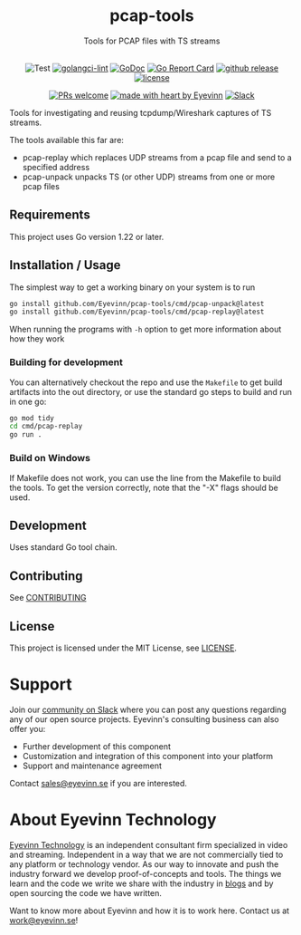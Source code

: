 <h1 align="center">
pcap-tools
</h1>

<div align="center">
Tools for PCAP files with TS streams 
</div>

<div align="center">
<br />

![Test](https://github.com/Eyevinn/mp2ts-tools/workflows/Go/badge.svg)
[![golangci-lint](https://github.com/Eyevinn/mp2ts-tools/actions/workflows/golangci-lint.yml/badge.svg)](https://github.com/Eyevinn/mp2ts-tools/actions/workflows/golangci-lint.yml)
[![GoDoc](https://godoc.org/github.com/Eyevinn/mp2ts-tools?status.svg)](http://godoc.org/github.com/Eyevinn/mp2ts-tools)
[![Go Report Card](https://goreportcard.com/badge/github.com/Eyevinn/mp2ts-tools)](https://goreportcard.com/report/github.com/Eyevinn/mp2ts-tools)
[![github release](https://img.shields.io/github/v/release/Eyevinn/pcap-tools?style=flat-square)](https://github.com/Eyevinn/pcap-tools/releases)
[![license](https://img.shields.io/github/license/eyevinn/pcap-tools.svg?style=flat-square)](LICENSE)

[![PRs welcome](https://img.shields.io/badge/PRs-welcome-ff69b4.svg?style=flat-square)](https://github.com/eyevinn/pcap-tools/issues?q=is%3Aissue+is%3Aopen+label%3A%22help+wanted%22)
[![made with heart by Eyevinn](https://img.shields.io/badge/made%20with%20%E2%99%A5%20by-Eyevinn-59cbe8.svg?style=flat-square)](https://github.com/eyevinn)
[![Slack](http://slack.streamingtech.se/badge.svg)](http://slack.streamingtech.se)

</div>

Tools for investigating and reusing tcpdump/Wireshark captures of TS streams.

The tools available this far are:

* pcap-replay which replaces UDP streams from a pcap file and send to a specified address
* pcap-unpack unpacks TS (or other UDP) streams from one or more pcap files

## Requirements

This project uses Go version 1.22 or later.

## Installation / Usage

The simplest way to get a working binary on your system is to run

```sh
go install github.com/Eyevinn/pcap-tools/cmd/pcap-unpack@latest
go install github.com/Eyevinn/pcap-tools/cmd/pcap-replay@latest
```

When running the programs with `-h` option to get more information about
how they work

### Building for development

You can alternatively checkout the repo and use the `Makefile`
to get build artifacts into the out directory,
or use the standard go steps to build and run in one go:

```sh
go mod tidy
cd cmd/pcap-replay
go run .
```

### Build on Windows

If Makefile does not work, you can use the line from the Makefile to build the tools.
To get the version correctly, note that the "-X" flags should be used.

## Development

Uses standard Go tool chain.

## Contributing

See [CONTRIBUTING](CONTRIBUTING.md)

## License

This project is licensed under the MIT License, see [LICENSE](LICENSE).

# Support

Join our [community on Slack](http://slack.streamingtech.se) where you can post any questions regarding any of our open source projects. Eyevinn's consulting business can also offer you:

* Further development of this component
* Customization and integration of this component into your platform
* Support and maintenance agreement

Contact [sales@eyevinn.se](mailto:sales@eyevinn.se) if you are interested.

# About Eyevinn Technology

[Eyevinn Technology](https://www.eyevinntechnology.se) is an independent consultant firm specialized in video and streaming. Independent in a way that we are not commercially tied to any platform or technology vendor. As our way to innovate and push the industry forward we develop proof-of-concepts and tools. The things we learn and the code we write we share with the industry in [blogs](https://dev.to/video) and by open sourcing the code we have written.

Want to know more about Eyevinn and how it is to work here. Contact us at work@eyevinn.se!
